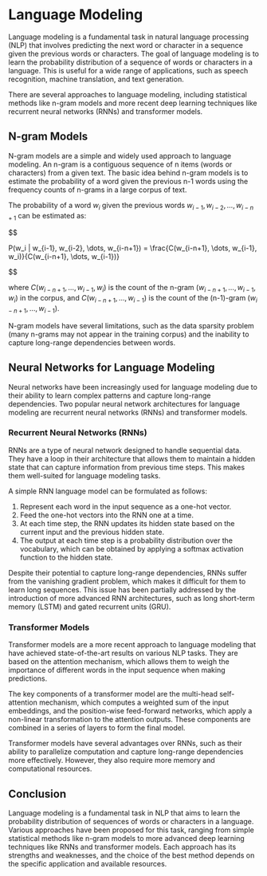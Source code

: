 # Language Modeling

Language modeling is a fundamental task in natural language processing (NLP) that involves predicting the next word or character in a sequence given the previous words or characters. The goal of language modeling is to learn the probability distribution of a sequence of words or characters in a language. This is useful for a wide range of applications, such as speech recognition, machine translation, and text generation.

There are several approaches to language modeling, including statistical methods like n-gram models and more recent deep learning techniques like recurrent neural networks (RNNs) and transformer models.

## N-gram Models

N-gram models are a simple and widely used approach to language modeling. An n-gram is a contiguous sequence of n items (words or characters) from a given text. The basic idea behind n-gram models is to estimate the probability of a word given the previous n-1 words using the frequency counts of n-grams in a large corpus of text.

The probability of a word $w_i$ given the previous words $w_{i-1}, w_{i-2}, \dots, w_{i-n+1}$ can be estimated as:


$$

P(w_i | w_{i-1}, w_{i-2}, \dots, w_{i-n+1}) = \frac{C(w_{i-n+1}, \dots, w_{i-1}, w_i)}{C(w_{i-n+1}, \dots, w_{i-1})}

$$


where $C(w_{i-n+1}, \dots, w_{i-1}, w_i)$ is the count of the n-gram $(w_{i-n+1}, \dots, w_{i-1}, w_i)$ in the corpus, and $C(w_{i-n+1}, \dots, w_{i-1})$ is the count of the (n-1)-gram $(w_{i-n+1}, \dots, w_{i-1})$.

N-gram models have several limitations, such as the data sparsity problem (many n-grams may not appear in the training corpus) and the inability to capture long-range dependencies between words.

## Neural Networks for Language Modeling

Neural networks have been increasingly used for language modeling due to their ability to learn complex patterns and capture long-range dependencies. Two popular neural network architectures for language modeling are recurrent neural networks (RNNs) and transformer models.

### Recurrent Neural Networks (RNNs)

RNNs are a type of neural network designed to handle sequential data. They have a loop in their architecture that allows them to maintain a hidden state that can capture information from previous time steps. This makes them well-suited for language modeling tasks.

A simple RNN language model can be formulated as follows:

1. Represent each word in the input sequence as a one-hot vector.
2. Feed the one-hot vectors into the RNN one at a time.
3. At each time step, the RNN updates its hidden state based on the current input and the previous hidden state.
4. The output at each time step is a probability distribution over the vocabulary, which can be obtained by applying a softmax activation function to the hidden state.

Despite their potential to capture long-range dependencies, RNNs suffer from the vanishing gradient problem, which makes it difficult for them to learn long sequences. This issue has been partially addressed by the introduction of more advanced RNN architectures, such as long short-term memory (LSTM) and gated recurrent units (GRU).

### Transformer Models

Transformer models are a more recent approach to language modeling that have achieved state-of-the-art results on various NLP tasks. They are based on the attention mechanism, which allows them to weigh the importance of different words in the input sequence when making predictions.

The key components of a transformer model are the multi-head self-attention mechanism, which computes a weighted sum of the input embeddings, and the position-wise feed-forward networks, which apply a non-linear transformation to the attention outputs. These components are combined in a series of layers to form the final model.

Transformer models have several advantages over RNNs, such as their ability to parallelize computation and capture long-range dependencies more effectively. However, they also require more memory and computational resources.

## Conclusion

Language modeling is a fundamental task in NLP that aims to learn the probability distribution of sequences of words or characters in a language. Various approaches have been proposed for this task, ranging from simple statistical methods like n-gram models to more advanced deep learning techniques like RNNs and transformer models. Each approach has its strengths and weaknesses, and the choice of the best method depends on the specific application and available resources.
